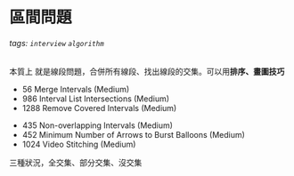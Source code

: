 #  區間問題
###### tags: `interview` `algorithm`

本質上 就是線段問題，合併所有線段、找出線段的交集。可以用**排序、畫圖技巧**

* 56 Merge Intervals (Medium)
* 986 Interval List Intersections (Medium)
* 1288 Remove Covered Intervals (Medium)
- 435 Non-overlapping Intervals (Medium)
- 452 Minimum Number of Arrows to Burst Balloons (Medium)
- 1024 Video Stitching (Medium)



三種狀況，全交集、部分交集、沒交集
